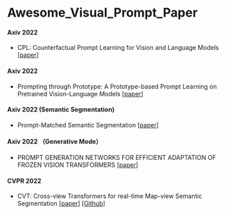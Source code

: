 # Awesome_Visual_Prompt_Paper

<!-- <img src="/photo/PETR.png" width="100%"/> -->


#### Axiv 2022

+ CPL: Counterfactual Prompt Learning for Vision and Language Models [[paper]([https://arxiv.org/pdf/2008.05711.pdf](https://arxiv.org/abs/2210.10362v2))] 

#### Axiv 2022

+ Prompting through Prototype: A Prototype-based Prompt Learning on Pretrained Vision-Language
Models [[paper](https://arxiv.org/abs/2210.10841)] 

#### Axiv 2022 (Semantic Segmentation)
+ Prompt-Matched Semantic Segmentation [[paper](https://arxiv.org/abs/2208.10159v1)]

#### Axiv 2022 （Generative Mode）
+ PROMPT GENERATION NETWORKS FOR EFFICIENT ADAPTATION OF FROZEN VISION TRANSFORMERS [[paper](https://arxiv.org/abs/2210.06466v1)]

#### CVPR 2022
+ CVT: Cross-view Transformers for real-time Map-view Semantic Segmentation [[paper](http://www.philkr.net/media/zhou2022crossview.pdf)] [[Github](https://github.com/bradyz/cross_view_transformers)] 
<!-- 
<img src="/photo/nuscenes.png" width="100%"/> -->

<!--
Welcome to contribute to this Repo!
--->
